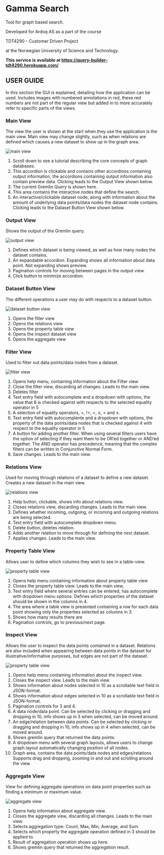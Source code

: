 # Gamma Search
Tool for graph based search.

Developed for Ardoq AS as a part of the course

TDT4290 - Customer Driven Project

at the Norwegian University of Science and Technology.



**This service is available at https://query-builder-tdt4290.herokuapp.com/**


## USER GUIDE

In this section the GUI is explained, detailing how the application can be used. Includes images with
numbered annotations in red, these red numbers are not part of the regular view but added in to more
accurately refer to specific parts of the views.

### Main View
The view the user is shown at the start when they use the application is the main view. Main view may
change slightly, such as when relations are defined which causes a new dataset to show up in the graph
area.

![main view](https://i.gyazo.com/700e3880108392e4a0c9eaaecc9d9a34.png)

1. Scroll down to see a tutorial describing the core concepts of graph databases.
2. This accordion is clickable and contains other accordions containing output information, the accordions containing output information also contain preview data. Clicking leads to the Output View shown below.
3. The current Gremlin Query is shown here.
4. This area contains the interactive nodes that define the search.
5. An interactive/clickable dataset node, along with information about the amount of underlying data
points/data nodes the dataset node contains. Clicking leads to the Dataset Button View shown below.


### Output View
Shows the output of the Gremlin query.

![output view](https://i.gyazo.com/700e3880108392e4a0c9eaaecc9d9a34.png)


1. Defines which dataset is being viewed, as well as how many nodes the dataset contains.
2. An expandable accordion. Expanding shows all information about data point. Not expanding
shows preview.
3. Pagination controls for moving between pages in the output view.
4. Click button to minimize accordion.


### Dataset Button View
The different operations a user may do with respects to a dataset button.

![dataset button view](https://i.gyazo.com/0ccf1db0c1d9db5b9ff4e3fba7e7f823.png)

1. Opens the filter view
2. Opens the relations view
3. Opens the property table view
4. Opens the inspect dataset view
5. Opens the aggregate view


### Filter View
Used to filter out data points/data nodes from a dataset.

![filter view](https://i.gyazo.com/b59dd580cfd6ca91c2ed540b2cf3465f.png)

1. Opens help menu, containing information about the Filter view
2. Close the filter view, discarding all changes. Leads to the main view.
3. Deletes filter
4. Text entry field with autocomplete and a dropdown with options, the value that 6 is checked against
with respects to the selected equality operator in 5
5. A selection of equality operators, =, !=, >, ≥, < and ≤.
6. Text entry field with autocomplente and a dropdown with options, the property of the data
points/data nodes that is checked against 4 with respect to the equality operator in 5
7. A button for adding another filter. When using several filters users have the option of selecting if
they want them to be OR’ed together or AND’ed together. The AND operator has precedence,
meaning that the complex filters can be written in Conjunctive Normal Form.
8. Save changes. Leads to the main view.


### Relations View
Used for moving through relations of a dataset to define a new dataset. Creates a new dataset in
the main view.

![relations view](https://i.gyazo.com/e0eeaa9bb6d4179837a70339aaf37e0c.png)

1. Help button, clickable, shows info about relations view.
2. Closes relations view, discarding changes. Leads to the main view.
3. Defines whether incoming, outgoing, or incoming and outgoing relations are being selected.
4. Text entry field with autocomplete dropdown menu.
5. Delete button, deletes relation.
6. Adds another relation to move through for defining the next dataset.
7. Applies changes. Leads to the main view.

### Property Table View
Allows user to define which columns they wish to see in a table-view.

![property table view](https://i.gyazo.com/246bcaa31e894db9699eb0b097f5388a.png)

1. Opens help menu containing information about property table view
2. Closes the property table view. Leads to the main view,
3. Text entry field where several entries can be entered, has autocomplete with dropdown menu options. Defines which properties of the dataset should be shown in the columns in 4.
4. The area where a table view is presented containing a row for each data point showing only the
properties selected as columns in 3.
5. Shows how many results there are
6. Pagination controls, go to previous/next page.


### Inspect View
Allows the user to inspect the data points contained in a dataset. Relations are also included when
appearing between data points in the dataset for illustrative/informative purposes, but edges are not
part of the dataset.

![property table view](https://i.gyazo.com/e06244885e854abc06a01dcb2e504239.png)

1. Opens help menu containing information about the inspect view.
2. Closes the inspect view. Leads to the main view.
3. Shows information about nodes selected in 10 as a scrollable text field in JSON-format.
4. Shows information about edges selected in 10 as a scrollable text field in JSON-format.
5. Pagination controls for 3 and 4.
6. A data node/data point. Can be selected by clicking or dragging and dropping in 10, info shows
up in 3 when selected, can be moved around.
7. An edge/relation between data points. Can be selected by clicking or dragging and dropping in 10,
info shows up in 4 when selected, can be moved around.
8. Shows gremlin query that returned the data points.
9. A dropdown menu with several graph layouts, allows users to change graph layout automatically
changing position of all nodes.
10. Graph area, contains the data points/data nodes and edges/relations. Supports drag and dropping,
zooming in and out and scrolling around the view.

### Aggregate View
View for defining aggregate operations on data point properties such as finding a minimum or maximum
value.

![aggregate view](https://i.gyazo.com/7d87d87b1b95390a6c166886274436c4.png)

1. Opens help information about aggregate view.
2. Closes the aggregate view, discarding all changes. Leads to the main view.
3. Selects aggregation type: Count, Max, Min, Average, and Sum.
4. Selects which property the aggregate operation defined in 3 should be applied to.
5. Result of aggregation operation shows up here.
6. Shows gremlin query that returned the aggregation result.
